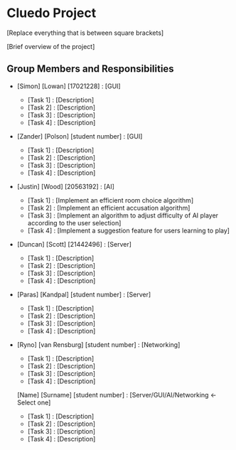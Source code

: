 # Cluedo Project

[Replace everything that is between square brackets]

[Brief overview of the project]

## Group Members and Responsibilities

- [Simon] [Lowan] [17021228] : [GUI]
    - [Task 1] : [Description]
    - [Task 2] : [Description]
    - [Task 3] : [Description]
    - [Task 4] : [Description]
- [Zander] [Polson] [student number] : [GUI]
    - [Task 1] : [Description]
    - [Task 2] : [Description]
    - [Task 3] : [Description]
    - [Task 4] : [Description]
- [Justin] [Wood] [20563192] : [AI]
    - [Task 1] : [Implement an efficient room choice algorithm]
    - [Task 2] : [Implement an efficient accusation algorithm]
    - [Task 3] : [Implement an algorithm to adjust difficulty of AI player according to the user selection]
    - [Task 4] : [Implement a suggestion feature for users learning to play]
- [Duncan] [Scott] [21442496] : [Server]
    - [Task 1] : [Description]
    - [Task 2] : [Description]
    - [Task 3] : [Description]
    - [Task 4] : [Description]
- [Paras] [Kandpal] [student number] : [Server]
    - [Task 1] : [Description]
    - [Task 2] : [Description]
    - [Task 3] : [Description]
    - [Task 4] : [Description]
- [Ryno] [van Rensburg] [student number] : [Networking]
    - [Task 1] : [Description]
    - [Task 2] : [Description]
    - [Task 3] : [Description]
    - [Task 4] : [Description]
   
  [Name] [Surname] [student number] : [Server/GUI/AI/Networking <- Select one]
    - [Task 1] : [Description]
    - [Task 2] : [Description]
    - [Task 3] : [Description]
    - [Task 4] : [Description]
